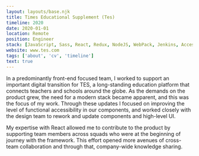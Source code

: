 ```yaml
---
layout: layouts/base.njk
title: Times Educational Supplement (Tes)
timeline: 2020
date: 2020-01-01
location: Remote
position: Engineer
stack: [JavaScript, Sass, React, Redux, NodeJS, WebPack, Jenkins, Accessibility]
website: www.tes.com
tags: ['about', 'cv', 'timeline']
text: true
---
```


In a predominantly front-end focused team, I worked to support an important digital transition for TES, a long-standing education platform that connects teachers and schools around the globe. As the demands on the product grew, the need for a modern stack became apparent, and this was the focus of my work. Through these updates I focused on improving the level of functional accessibility in our components, and worked closely with the design team to rework and update components and high-level UI.

My expertise with React allowed me to contribute to the product by supporting team members across squads who were at the beginning of journey with the framework. This effort opened more avenues of cross-team collaboration and through that, company-wide knowledge sharing.
